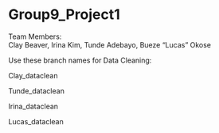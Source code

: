 # Group9_Project1

Team Members:  
Clay Beaver, Irina Kim, Tunde Adebayo, Bueze “Lucas” Okose

Use these branch names for Data Cleaning:

Clay_dataclean

Tunde_dataclean

Irina_dataclean

Lucas_dataclean
